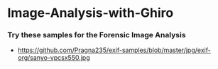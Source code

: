 # Image-Analysis-with-Ghiro

### Try these samples for the Forensic Image Analysis
* https://github.com/Pragna235/exif-samples/blob/master/jpg/exif-org/sanyo-vpcsx550.jpg
